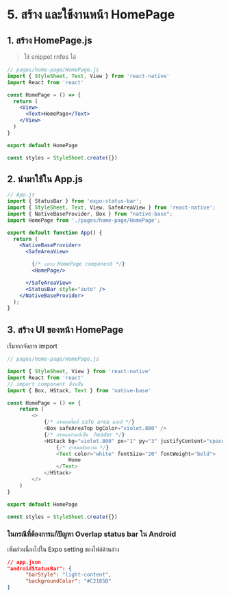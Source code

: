 
# 5. สร้าง และใช้งานหน้า HomePage

## 1. สร้าง HomePage.js

> ใช้ snippet rnfes ได้

```jsx
// pages/home-page/HomePage.js
import { StyleSheet, Text, View } from 'react-native'
import React from 'react'

const HomePage = () => {
  return (
    <View>
      <Text>HomePage</Text>
    </View>
  )
}

export default HomePage

const styles = StyleSheet.create({})
```

## 2. นำมาใช้ใน App.js

```jsx
// App.js
import { StatusBar } from 'expo-status-bar';
import { StyleSheet, Text, View, SafeAreaView } from 'react-native';
import { NativeBaseProvider, Box } from "native-base";
import HomePage from './pages/home-page/HomePage';

export default function App() {
  return (
    <NativeBaseProvider>
      <SafeAreaView>

        {/* แทรก HomePage component */}
        <HomePage/>

      </SafeAreaView>
      <StatusBar style="auto" />
    </NativeBaseProvider>
  );
}

```

## 3. สร้าง UI ของหน้า HomePage

เริ่มจากจัดการ import 

```js
// pages/home-page/HomePage.js

import { StyleSheet, View } from 'react-native'
import React from 'react'
// import component ที่จำเป็น
import { Box, HStack, Text } from 'native-base'

const HomePage = () => {
    return (
        <>
            {/* กำหนดพื้นที่ safe area และสี */}
            <Box safeAreaTop bgColor="violet.800" />
            {/* กำหนดส่วนที่เป็น  header */}
            <HStack bg="violet.800" px="1" py="3" justifyContent="space-between" w="100%">
                {/* กำหนดข้อความ */}
                <Text color="white" fontSize="20" fontWeight="bold">
                    Home
                </Text>
            </HStack>
        </>
    )
}

export default HomePage

const styles = StyleSheet.create({})
```

### ในกรณีที่ต้องการแก้ปัญหา Overlap status bar ใน Android

เพิ่มส่วนนี้ลงไปใน Expo setting ของไฟล์ด้านล่าง

```json
// app.json
"androidStatusBar": {
      "barStyle": "light-content",
      "backgroundColor": "#C2185B"
}
```

